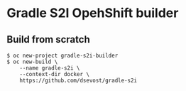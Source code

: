 # Gradle S2I OpehShift builder

## Build from scratch

```
$ oc new-project gradle-s2i-builder
$ oc new-build \
    --name gradle-s2i \
    --context-dir docker \
    https://github.com/dsevost/gradle-s2i
